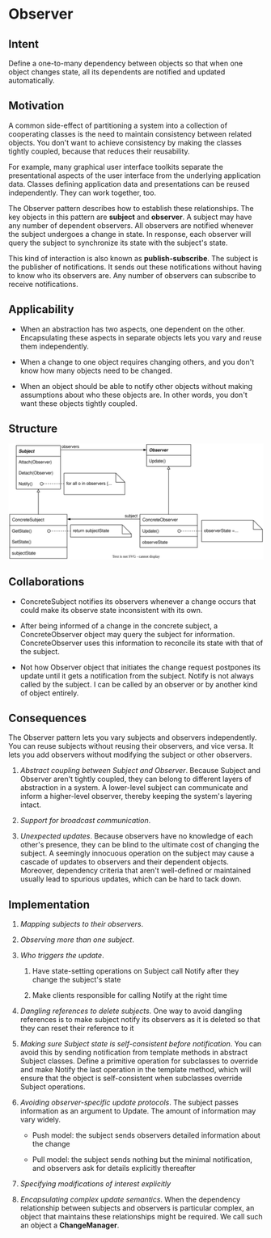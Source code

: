 # Observer

## Intent

Define a one-to-many dependency between objects so that when one object changes state, all its dependents are notified and updated automatically.

## Motivation

A common side-effect of partitioning a system into a collection of cooperating classes is the need to maintain consistency between related objects. You don't want to achieve consistency by making the classes tightly coupled, because that reduces their reusability.

For example, many graphical user interface toolkits separate the presentational aspects of the user interface from the underlying application data. Classes defining application data and presentations can be reused independently. They can work together, too.

The Observer pattern describes how to establish these relationships. The key objects in this pattern are **subject** and **observer**. A subject may have any number of dependent observers. All observers are notified whenever the subject undergoes a change in state. In response, each observer will query the subject to synchronize its state with the subject's state.

This kind of interaction is also known as **publish-subscribe**. The subject is the publisher of notifications. It sends out these notifications without having to know who its observers are. Any number of observers can subscribe to receive notifications.

## Applicability

- When an abstraction has two aspects, one dependent on the other. Encapsulating these aspects in separate objects lets you vary and reuse them independently.

- When a change to one object requires changing others, and you don't know how many objects need to be changed.

- When an object should be able to notify other objects without making assumptions about who these objects are. In other words, you don't want these objects tightly coupled.

## Structure

<img src="./img/observer_structure.svg" title="" alt="observer_structure!" data-align="center">

## Collaborations

- ConcreteSubject notifies its observers whenever a change occurs that could make its observe state inconsistent with its own.

- After being informed of a change in the concrete subject, a ConcreteObserver object may query the subject for information. ConcreteObserver uses this information to reconcile its state with that of the subject.

- Not how Observer object that initiates the change request postpones its update until it gets a notification from the subject. Notify is not always called by the subject. I can be called by an observer or by another kind of object entirely.

## Consequences

The Observer pattern lets you vary subjects and observers independently. You can reuse subjects without reusing their observers, and vice versa. It lets you add observers without modifying the subject or other observers.

1. *Abstract coupling between Subject and Observer*. Because Subject and Observer aren't tightly coupled, they can belong to different layers of abstraction in a system. A lower-level subject can communicate and inform a higher-level observer, thereby keeping the system's layering intact.

2. *Support for broadcast communication*.

3. *Unexpected updates*. Because observers have no knowledge of each other's presence, they can be blind to the ultimate cost of changing the subject. A seemingly innocuous operation on the subject may cause a cascade of updates to observers and their dependent objects. Moreover, dependency criteria that aren't well-defined or maintained usually lead to spurious updates, which can be hard to tack down.

## Implementation

1. *Mapping subjects to their observers*.

2. *Observing more than one subject*.

3. *Who triggers the update*.
   
   1. Have state-setting operations on Subject call Notify after they change the subject's state
   
   2. Make clients responsible for calling Notify at the right time

4. *Dangling references to delete subjects*. One way to avoid dangling references is to make subject notify its observers as it is deleted so that they can reset their reference to it

5. *Making sure Subject state is self-consistent before notification*. You can avoid this by sending notification from template methods in abstract Subject classes. Define a primitive operation for subclasses to override and make Notify the last operation in the template method, which will ensure that the object is self-consistent when subclasses override Subject operations.

6. *Avoiding observer-specific update protocols*. The subject passes information as an argument to Update. The amount of information may vary widely.
   
   - Push model: the subject sends observers detailed information about the change
   
   - Pull model: the subject sends nothing but the minimal notification, and observers ask for details explicitly thereafter

7. *Specifying modifications of interest explicitly*

8. *Encapsulating complex update semantics*. When the dependency relationship between subjects and observers is particular complex, an object that maintains these relationships might be required. We call such an object a **ChangeManager**.
